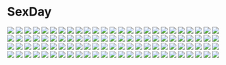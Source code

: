 # SexDay
![](https://konachan.com/jpeg/f3a4a09d77ae35a2f1d0d0917b4f9a8d/Konachan.com%20-%2025844%20black%20circle_d-ten%20fullmetal_alchemist%20winry_rockbell.jpg)
![](https://konachan.com/jpeg/1930b99f75952364e9d40727ba8372ab/Konachan.com%20-%20108473%20green_hair%20gumi%20short_hair%20umbrella%20vocaloid.jpg)
![](https://konachan.com/image/b87a34422428e85e93355fa71ed386bf/Konachan.com%20-%2073219%202girls%20blue_eyes%20blue_hair%20blush%20cirno%20fairy%20hat%20hug%20letty_whiterock%20purple_hair%20scarf%20short_hair%20shoujo_ai%20touhou%20wings%20wink.jpg)
![](https://konachan.com/image/178c2bbd9c20a94b16ed1a30cdfca104/Konachan.com%20-%20118675%20archer_%28disgaea%29%20blonde_hair%20blue_eyes%20blush%20bow_%28weapon%29%20disgaea%20dress%20gloves%20long_hair%20pointed_ears%20prinny%20twintails%20weapon.jpg)
![](https://konachan.com/image/a3377b66b11f4f74320f8a2fc0325ec6/Konachan.com%20-%20272564%202girls%20ass%20blue_hair%20blush%20bubbles%20couch%20fang%20green_eyes%20horns%20long_hair%20panties%20pink_hair%20short_hair%20underwear%20waterring%20zero_two.jpg)
![](https://konachan.com/image/e97879a1fc67999fc6f070a7669d4d65/Konachan.com%20-%20127241%20aliasing%20all_male%20blonde_hair%20book%20green_eyes%20headphones%20kagamine_len%20kuroi_%28liar-player%29%20male%20ponytail%20short_hair%20vocaloid.jpg)
![](https://konachan.com/image/98d70cf100a245982b7f4c3ea475fbdf/Konachan.com%20-%2011514%202girls%20apron%20blonde_hair%20blue_eyes%20boots%20breasts%20cleavage%20erect_nipples%20gray_hair%20green_eyes%20naked_apron%20pointed_ears%20simosi%20thighhighs%20yuri.jpg)
![](https://konachan.com/jpeg/cf8b866d7eaa93fd5579e8f9e7ca7b34/Konachan.com%20-%20298261%20animal_ears%20bikini%20blue_eyes%20breasts%20catgirl%20cleavage%20green_eyes%20loli%20long_hair%20original%20pink_hair%20swimsuit%20tail%20twintails%20white%20white_hair.jpg)
![](https://konachan.com/jpeg/b01e6483bf7f20a540a99e898f0c39e9/Konachan.com%20-%20283902%20breasts%20brown_hair%20censored%20cleavage%20dress%20erect_nipples%20girls_frontline%20long_hair%20mingke%20necklace%20penis%20red_eyes%20see_through%20sideboob.jpg)
![](https://konachan.com/image/b92b691bdf560d90dca7ca282b826875/Konachan.com%20-%20154332%20boots%20braids%20brown_hair%20cape%20dragon%20dress%20fire_emblem%20gloves%20nah_%28fire_emblem%29%20pointed_ears%20purple_eyes%20scenic%20thighhighs%20tsukino_omame.jpg)
![](https://konachan.com/image/1dc1af344bf6dbdf700ec88916107693/Konachan.com%20-%20117840%20bodysuit%20brown_hair%20elbow_gloves%20gloves%20red_eyes%20shirahane_yaeka%20short_hair%20skintight%20sword%20thighhighs%20tsurugi_hagane%20weapon%20worldend_valkyries.jpg)
![](https://konachan.com/image/3668585e5ee14a86dd4363b6ace80745/Konachan.com%20-%2048563%20breasts%20censored%20cum%20dendrobium%20group%20hat%20nipples%20nishieda%20penis%20sex.jpg)
![](https://konachan.com/jpeg/086d203e7a5e4acf628e03f7a3719674/Konachan.com%20-%20289188%20ass%20blue_eyes%20blush%20go-toubun_no_hanayome%20headphones%20karory%20long_hair%20nakano_miku%20panties%20scan%20skirt%20underwear%20upskirt.jpg)
![](https://konachan.com/image/98b95a8dc83928994bfbfee40dd79e77/Konachan.com%20-%20184084%20cherry_blossoms%20flowers%20gumi%20headphones%20petals%20school_uniform%20vocaloid.jpg)
![](https://konachan.com/image/15fb1b1a5e394ee89b63ae2f675684f6/Konachan.com%20-%20265592%20bigrbear%20black_hair%20building%20drink%20green_eyes%20group%20male%20navel%20nipples%20nude%20original%20short_hair%20tattoo.jpg)
![](https://konachan.com/jpeg/cc3d4ac8e441cef62a6af2a9e4c20261/Konachan.com%20-%20235965%20animal%20bellabow%20brown_eyes%20forest%20grass%20gray_hair%20hat%20short_hair%20snake%20sukuna_shinmyoumaru%20touhou%20tree.jpg)
![](https://konachan.com/jpeg/4d780ef9476b0f24eefe6da8178f3e9b/Konachan.com%20-%20268367%20animal_ears%20anthropomorphism%20azur_lane%20bell%20bow%20cat_smile%20catgirl%20choker%20cosplay%20geru_nyan%20green_hair%20long_hair%20lucky_star%20ribbons%20yellow_eyes.jpg)
![](https://konachan.com/image/22720acea79035b38d068fcab334ccde/Konachan.com%20-%20276385%20black_hair%20blue%20blue_eyes%20close%20earmuffs%20itachi_kanade%20long_hair%20original%20scarf%20school_uniform.jpg)
![](https://konachan.com/jpeg/572d18f687adfd6babbcd5e5fc8a54b1/Konachan.com%20-%20294939%20blush%20breasts%20cleavage%20gradient%20gray%20hololive%20houshou_marine%20jampen%20long_hair%20navel%20red_hair%20see_through%20skirt%20spread_legs%20thighhighs%20twintails.jpg)
![](https://konachan.com/image/66caaf033ebcd217d7566bf607d68183/Konachan.com%20-%2083130%20animal_ears%20ayakura_juu%20blush%20brown_hair%20flowers%20horo%20long_hair%20ookami_to_koushinryou%20petals%20red_eyes%20scan%20wolfgirl.jpg)
![](https://konachan.com/image/eef8cb1797ad441c27095ca328f96f1a/Konachan.com%20-%20213245%20anthropomorphism%20blush%20brown_eyes%20couch%20gray_hair%20kantai_collection%20kyuuso_inukami%20long_hair%20open_shirt%20panties%20pantyhose%20underwear.jpg)
![](https://konachan.com/jpeg/8063734cca7697be7c11555d2bf85c89/Konachan.com%20-%20235137%20breasts%20genya67%20nipples%20no_bra%20open_shirt%20tagme%20viktoriya_ivanovna_serebryakov%20youjo_senki.jpg)
![](https://konachan.com/image/0cd580123de5831fb8be791dee4f08d1/Konachan.com%20-%2017633%20tsubasa_reservoir_chronicle.jpg)
![](https://konachan.com/jpeg/e47abb1b9748c576edcfb81ec8f6f2b1/Konachan.com%20-%20149786%20game_cg%20hananomiya_mizuho%20navel_%28company%29%20nishimata_aoi%20tsuki_ni_yorisou_otome_no_sahou.jpg)
![](https://konachan.com/jpeg/f497498289695a3c8571b4eb9e8e9fc1/Konachan.com%20-%20220763%20aqua_hair%20boots%20dragonball%20gorilla_%28bun0615%29%20green_eyes%20hat%20komeiji_koishi%20parody%20short_hair%20skirt%20touhou%20white.jpg)
![](https://konachan.com/image/baf5f9091da68a9c26774fe6b798f73e/Konachan.com%20-%2032403%20ayanami_rei%20neon_genesis_evangelion.jpg)
![](https://konachan.com/image/6f9f479b8c95cbc54c47286ef554c3d2/Konachan.com%20-%2051494%20flowers%20gothic%20hat%20jungetsu_hoko%20red_eyes%20remilia_scarlet%20short_hair%20touhou%20vampire%20wings.jpg)
![](https://konachan.com/jpeg/5cedf9fc64d1d6bf7b42dfa936514c75/Konachan.com%20-%2062703%20final_fantasy%20final_fantasy_xiii%20serah_farron.jpg)
![](https://konachan.com/jpeg/0cdbe99ec6f02a86993ad790096de245/Konachan.com%20-%20235716%20ass%20ball%20bondage%20breasts%20gag%20momo_velia_deviluke%20pink_hair%20purple_eyes%20school_uniform%20short_hair%20skirt%20tail%20thighhighs%20to_love_ru%20tokinohimitsu.jpg)
![](https://konachan.com/image/fa0f367b2f553e5f6cb3510fcd5d2783/Konachan.com%20-%2067031%20ai_%28aria%29%20akira_e_ferrari%20albert_pitt%20alice_carroll%20alicia_florence%20ametsuchi_akino%20aria%20aria_pokoteng%20athena_glory%20izumo_akatsuki%20maa%20mizunashi_akari.jpg)
![](https://konachan.com/jpeg/d76839cae20918654cc29bab58a0658b/Konachan.com%20-%2024698%20chibi%20food%20shakugan_no_shana%20shana%20shana_tan%20white.jpg)
![](https://konachan.com/jpeg/f91cdade097e88c328c20e55c1d7071d/Konachan.com%20-%2020195%20ass%20glasses%20read_or_die%20sumiregawa_nenene.jpg)
![](https://konachan.com/image/caad43877cff9451a5febb8e8a2f2779/Konachan.com%20-%2045793%20cross_days%20school_days%20sky.jpg)
![](https://konachan.com/image/ee2920bf0a5dea1ace92869e23a5cff2/Konachan.com%20-%20143605%20black_eyes%20black_hair%20brown_eyes%20brown_hair%20bunny%20collar%20doggirl%20doll%20dress%20glasses%20long_hair%20original%20short_hair%20tail%20teddy_bear%20torigoe_takumi.jpg)
![](https://konachan.com/jpeg/9788cd8b56786dc6d00881bcc36d70da/Konachan.com%20-%20132810%20game_cg%20strawberry_feels%20yoshiwo.jpg)
![](https://konachan.com/image/2c687cd47f3b4900cc093c4de67f29fc/Konachan.com%20-%2033125%20aquaplus%20kawata_hisashi%20kusugawa_sasara%20leaf%20to_heart%20to_heart_2.jpg)
![](https://konachan.com/image/54df5a31fff9b103b0cbd0715e16efc2/Konachan.com%20-%20254860%20animal%20bird%20celestia_%28wlop%29%20cross%20dress%20ghostblade%20logo%20pointed_ears%20reflection%20skirt_lift%20sword%20watermark%20weapon%20wlop.jpg)
![](https://konachan.com/jpeg/ffcc362a9b1b329e9402ec63290d2a4d/Konachan.com%20-%20286815%202girls%20barefoot%20bikini%20blush%20breasts%20cleavage%20foxgirl%20green_eyes%20hug%20kou_mashiro%20long_hair%20navel%20pink_hair%20swimsuit%20tail%20underboob%20white%20wink.jpg)
![](https://konachan.com/image/ec822f65b05fe7e240d9945c704d51f9/Konachan.com%20-%2083773%20breasts%20cleavage%20misaki_ryou%20nekonyan%20open_shirt%20panties%20panty_pull%20purple_hair%20sakaagari_hurricane%20school_uniform%20underwear.jpg)
![](https://konachan.com/image/91bec20680c24847ae6be42a63ddf1ef/Konachan.com%20-%2010111%20black_hair%20miss_surfersparadise%20night%20red_eyes%20short_hair%20shorts.jpg)
![](https://konachan.com/jpeg/fee15b23d82b2e3fec8ef965033ea933/Konachan.com%20-%20128955%20ass%20breasts%20censored%20danchizuma_to_nau%20felicia_%28danchizuma_to_nau%29%20game_cg%20kawana_juuna%20moriguchi_aya%20moriguchi_en%20nipples%20pussy%20wet.jpg)
![](https://konachan.com/jpeg/68c961d413f92f227b19c5710d3bb4e6/Konachan.com%20-%2089143%20animal_ears%20catgirl%20chibi%20kaenbyou_rin%20lilywhite_lilyblack%20touhou%20white.jpg)
![](https://konachan.com/image/9e3e22d54481926f513e42e46d6b812a/Konachan.com%20-%2037333%20h2o_%7Efootprints_in_the_sand%7E%20kagura_hinata%20kohinata_hayami%20nude%20onsen%20otoha.jpg)
![](https://konachan.com/jpeg/1a83696ffdad1e0a806bd54c25c55707/Konachan.com%20-%20303491%20book%20drink%20food%20mikado_%28winters%29%20shikieiki_yamaxanadu%20touhou.jpg)
![](https://konachan.com/image/55a01e8cad9fac47e1ba6db7ecc5fe40/Konachan.com%20-%2013247%20all_male%20bleach%20grimmjow_jeagerjaques%20male.jpg)
![](https://konachan.com/jpeg/92f5b4d5546cd51f542bb622f3b0f974/Konachan.com%20-%2096090%20hatsune_miku%20megurine_luka%20vocaloid.jpg)
![](https://konachan.com/image/6c857b07c524bde1f8a86a1c338db098/Konachan.com%20-%2059113%20ichigo_mashimaro%20matsuoka_miu.jpg)
![](https://konachan.com/image/1ed233139acd2ec95ec1250988cafa1f/Konachan.com%20-%2041858%20green%20luminous_arc%20mage%20theo.jpg)
![](https://konachan.com/image/6a2816f724358778c8f194218c204ee5/Konachan.com%20-%2044013%20bandaid%20kitashirakawa_chiyuri%20sky%20touhou.jpg)
![](https://konachan.com/image/72b058eaa78f197e282060eea3e010f7/Konachan.com%20-%20300557%20black_eyes%20black_hair%20braids%20breast_hold%20breasts%20dress%20headband%20hex_maniac%20long_hair%20pokemon%20polychromatic%20ponytail%20suzusiigasuki%20white.jpg)
![](https://konachan.com/jpeg/fd714264e8543058afcacfedb5a31fd6/Konachan.com%20-%20210388%20glasses%20male%20mizutame_tori%20original%20polychromatic%20short_hair.jpg)
![](https://konachan.com/image/fddc46754547260cf2b36635cc07e21c/Konachan.com%20-%20146815%20black_hair%20blue_eyes%20mibu_natsuki%20original%20pantyhose%20school_uniform%20twintails%20zoom_layer.jpg)
![](https://konachan.com/jpeg/ffcb33a71226dc2eb38278e7b0857eb3/Konachan.com%20-%20153005%20brown_hair%20card_captor_sakura%20feathers%20green_eyes%20hat%20kinomoto_sakura%20petals%20short_hair%20staff%20thighhighs%20white%20wings.jpg)
![](https://konachan.com/image/6f6e606719ac44a0b730cd263445263c/Konachan.com%20-%20277458%206u_%28eternal_land%29%20bell%20blush%20bow%20catgirl%20gloves%20gray_hair%20headband%20long_hair%20ribbons%20scan%20skirt%20tail%20thighhighs%20yellow_eyes.jpg)
![](https://konachan.com/image/610b93809fc81bdf90441f1c417feba3/Konachan.com%20-%2017062%20aruruw%20eruruw%20utawarerumono.jpg)
![](https://konachan.com/jpeg/43e7b7b8bce693b4f7e5300b353cab98/Konachan.com%20-%2068568%20mahou_shoujo_lyrical_nanoha%20mahou_shoujo_lyrical_nanoha_a%27s%20mahou_shoujo_lyrical_nanoha_strikers%20reinforce%20reinforce_zwei%20thighhighs.jpg)
![](https://konachan.com/image/8a69b1ebabf332f8a9704dd521ebe768/Konachan.com%20-%2061630%20hagiwara_yukiho%20idolmaster.jpg)
![](https://konachan.com/jpeg/7eec0379a0bce6ce1f10d64dc76f2cf8/Konachan.com%20-%2036348%20chibi%20shakugan_no_shana%20shana%20shana_tan%20transparent%20vector.jpg)
![](https://konachan.com/image/9ad0f3e694174020c5ad4d1be2050215/Konachan.com%20-%2015650%20hakua_ugetsu.jpg)
![](https://konachan.com/image/d5c11bf4f0ef1ef72e0a9cd7e2b6edb4/Konachan.com%20-%2085670%202girls%20blazblue%20blonde_hair%20blue%20cape%20eyepatch%20mu-12%20nu-13%20red_eyes%20siting_zeng%20thighhighs%20white_hair.jpg)
![](https://konachan.com/image/a907ee493c62cbeab05c097db8342bb0/Konachan.com%20-%20144206%20black_eyes%20black_hair%20blue_eyes%20brown_eyes%20brown_hair%20group%20headband%20k-on%21%20long_hair%20red_eyes%20scan%20short_hair%20suit%20thighhighs%20tie%20twintails.jpg)
![](https://konachan.com/image/2081c4b9e457a15417514d56477f2769/Konachan.com%20-%2097666%20black_hair%20blonde_hair%20blue_eyes%20blue_hair%20breasts%20cleavage%20green_eyes%20long_hair%20nanael%20panties%20reina%20shizuka%20tomoe%20underwear%20white_hair%20wings.jpg)
![](https://konachan.com/image/85339c021625097c6dd1bc856a57ab19/Konachan.com%20-%2034226%20animal_ears%20bell%20blue_eyes%20blush%20breasts%20cameltoe%20catgirl%20headdress%20long_hair%20maid%20navel%20no_bra%20panties%20pink_hair%20tail%20thighhighs%20topless%20underwear.jpg)
![](https://konachan.com/image/508ad7828a5e48c8445902ecc2349a6e/Konachan.com%20-%20304463%202girls%20animal%20anthropomorphism%20azur_lane%20bird%20blue_eyes%20long_hair%20mechagirl%20moonofmonster%20purple_hair%20tashkent_%28azur_lane%29%20thighhighs%20weapon.jpg)
![](https://konachan.com/jpeg/5c3935a44182bb51d1cd7e1eb389bd53/Konachan.com%20-%20228686%20all_male%20blonde_hair%20blue_eyes%20drink%20food%20kagamine_len%20kaito%20male%20nokuhashi%20ponytail%20short_hair%20tie%20vocaloid%20water.jpg)
![](https://konachan.com/jpeg/38cf955dc057f5f1e115ea8daccedee1/Konachan.com%20-%2065755%20alice_soft%20beat_angel_escalayer%20blue_eyes%20breasts%20cleavage%20elbow_gloves%20escalayer%20gloves%20kneehighs%20kouenji_sayuka%20logo%20long_hair%20red_hair%20zoom_layer.jpg)
![](https://konachan.com/image/f62fa916127d2d56b9b390c17b55c737/Konachan.com%20-%2029516%20chokotto_sister.jpg)
![](https://konachan.com/image/2ce5d5df107c1ea0cad86d3016b2911b/Konachan.com%20-%2042228%20anisawa_meito%20hiiragi_kagami%20hiiragi_tsukasa%20izumi_konata%20kogami_akira%20kuroi_nanako%20lucky_star%20patricia_martin%20shiraishi_minoru%20space%20takara_miyuki.jpg)
![](https://konachan.com/image/05cd0aa89ae81f053fe761e9a9103c6b/Konachan.com%20-%2012453%20tagme.jpg)
![](https://konachan.com/jpeg/4cc74cd76a57064d2506fe0046ac045c/Konachan.com%20-%20290321%20clouds%20hat%20original%20remon_sato%20scenic%20short_hair%20shorts%20sky%20summer%20water.jpg)
![](https://konachan.com/jpeg/360fab568949503065928bb5b33efd98/Konachan.com%20-%20245681%202girls%20book%20bow%20clouds%20dtvisu%20hat%20hata_no_kokoro%20long_hair%20mask%20patchouli_knowledge%20pink_hair%20purple_eyes%20purple_hair%20sky%20touhou.jpg)
![](https://konachan.com/jpeg/7a2d010b92f7491b6ae3e88bf1fb202c/Konachan.com%20-%20301639%20blush%20dress%20instrument%20original%20pantyhose%20pink_eyes%20pink_hair%20saihate.jpg)
![](https://konachan.com/jpeg/9e8b23c8a221418b850193b01d9e68ea/Konachan.com%20-%20149436%20ass%20ass_grab%20blush%20brown_hair%20censored%20cube%20game_cg%20kanekiyo_miwa%20kurano_izumi%20long_hair%20nude%20pantyhose%20penis%20purple_eyes%20pussy%20sex.jpg)
![](https://konachan.com/jpeg/f5cb789c3465930b2776cddb8f58eaf7/Konachan.com%20-%20265415%209_-nine-_sorairo_sorauta_soranooto%20ass%20blush%20game_cg%20izumi_tsubasu%20long_hair%20magic%20niimi_sora%20nude%20palette%20purple_eyes%20sideboob%20tattoo%20white_hair.jpg)
![](https://konachan.com/jpeg/940e317917918512f78a9ea1aa3dc651/Konachan.com%20-%20135091%20blue_eyes%20braids%20brown_hair%20cura%20game_cg%20long_hair%20lose%20monobeno%20sawai_natsuha.jpg)
![](https://konachan.com/image/8512c79a847dbf2b5514aeda50ba8bf0/Konachan.com%20-%2051383%20all_male%20bleach%20hitsugaya_toushirou%20male.jpg)
![](https://konachan.com/image/3aae71fbabc80fb36c9dc46ee06b0957/Konachan.com%20-%20193192%20all_male%20blush%20game_cg%20hinamizawa_%28hina-sawa%29%20male%20school_uniform%20thighhighs%20trap.jpg)
![](https://konachan.com/jpeg/59223aeb19b25186c153525ed818d23c/Konachan.com%20-%2055702%2077%20long_hair%20mikagami_mamizu%20pink_hair%20purple_eyes%20school_uniform%20tsuneha_miki.jpg)
![](https://konachan.com/jpeg/d4bb249cf8fbc67b7bab972b1a3627b1/Konachan.com%20-%20142166%20asteel_runastia%20astronauts%20breast_hold%20breasts%20erect%21%20game_cg%20long_hair%20nipples%20nude%20piromizu%20shower%20wet.jpg)
![](https://konachan.com/image/cf2caac578427ec856030fcd8dd4edb5/Konachan.com%20-%2020818%20amao_mashiro%20bikini%20breasts%20girls_museum%20green_eyes%20night_wizard%20nipple_slip%20nipples%20nishina_kotori%20red_hair%20swimsuit%20urotan%20utsuho_tsugumi%20water.jpg)
![](https://konachan.com/jpeg/fb5668b9f4d4121c80d5a70418818a54/Konachan.com%20-%20289846%20animal%20azur_lane%20barefoot%20bird%20blush%20braids%20cat%20clouds%20dog%20gray_hair%20kinven%20long_hair%20red_eyes%20reflection%20sky%20transparent%20twintails%20water.jpg)
![](https://konachan.com/image/32b96c528e4bb5a494d21897cfac99c5/Konachan.com%20-%20237442%20aicky%20blonde_hair%20bow%20fate_grand_order%20fate_%28series%29%20green_hair%20japanese_clothes%20katana%20scarf%20short_hair%20spread_legs%20sword%20thighhighs%20weapon.jpg)
![](https://konachan.com/image/6f873d6733ae818a7b6381a8d3b502f7/Konachan.com%20-%20191586%20ass%20bicolored_eyes%20blush%20corona_timir%20einhart_stratos%20fujima_takuya%20group%20loli%20micaiah_chevelle%20nude%20rio_wezley%20scan%20takamachi_vivio.jpg)
![](https://konachan.com/image/0b425e66118ad3e666891822b76898fb/Konachan.com%20-%20141097%20group%20loli%20persona%20persona_4%20tagme_%28character%29%20yuugure.jpg)
![](https://konachan.com/image/0de595a8b97e70f879f7c78d50ddf8c1/Konachan.com%20-%2091499%20akiyama_mio%20animal_ears%20bunny_ears%20bunnygirl%20hirasawa_yui%20k-on%21%20kotobuki_tsumugi%20maid%20megami%20nakano_azusa%20scan%20sezaki_rie%20tainaka_ritsu.jpg)
![](https://konachan.com/image/a1f5080f43ac7a1d883c95b938da5fb7/Konachan.com%20-%20276522%20aqua_eyes%20blonde_hair%20blush%20breasts%20earmuffs%20evelysse%20headband%20kimono%20male%20navel%20nipples%20no_bra%20nopan%20open_shirt%20pubic_hair%20sblack%20sex%20star_ocean.jpg)
![](https://konachan.com/image/da85ecebf473cafbe50fdc3520bf7c0f/Konachan.com%20-%2025655%20jpeg_artifacts%20long_hair%20rozen_maiden%20suigintou%20wings.jpg)
![](https://konachan.com/image/ee51d03d8324f599d4dcc96299cbec80/Konachan.com%20-%20176937%20animal_ears%20bikini%20original%20pink_hair%20purple_eyes%20sky%20swimsuit%20tail.jpg)
![](https://konachan.com/jpeg/da29e18dfd6531c7dd6db7843cce52bf/Konachan.com%20-%20159058%20bed%20blush%20flat_chest%20game_cg%20gray_hair%20lass%20long_hair%20navel%20nipples%20panties%20panty_pull%20shirt_lift%20takagi_sana%20underwear%20yellow_eyes%20youta.jpg)
![](https://konachan.com/jpeg/f7bfae59c7ba92fbd96b98d4bd4742bc/Konachan.com%20-%20202590%20angel_beats%21%20game_cg%20guitar%20hisako%20instrument%20iwasawa_masami%20key%20na-ga%20school_uniform.jpg)
![](https://konachan.com/image/6150003660515edaca9791cc675e2210/Konachan.com%20-%20154315%20bed%20kyaro_%28kyaro54%29%20long_hair%20see_through%20tagme.jpg)
![](https://konachan.com/image/e6ef4cb8aab2b2e4a4d40927db380796/Konachan.com%20-%20118047%20hatsune_miku%20vocaloid.jpg)
![](https://konachan.com/jpeg/8745e7fe505f73aefac50652f9d07668/Konachan.com%20-%20139287%20animal%20barefoot%20bird%20building%20cake%20city%20drums%20food%20hatsune_miku%20instrument%20sil_%28freesil%29%20vocaloid.jpg)
![](https://konachan.com/image/a582b24e5e7c81a34e02be917ef08aa7/Konachan.com%20-%205472%20aquaplus%20ball%20himeyuri_ruri%20himeyuri_sango%20leaf%20to_heart%20to_heart_2%20twins.jpg)
![](https://konachan.com/image/2af470691c9088b8a1b19fcba3efa5eb/Konachan.com%20-%20238642%20aqua_eyes%20aqua_hair%20deep-sea_girl_%28vocaloid%29%20hatsune_miku%20long_hair%20tagme_%28artist%29%20twintails%20underwater%20vocaloid%20water.jpg)
![](https://konachan.com/jpeg/011daad2c6deda8e1d435cd64ee3bf56/Konachan.com%20-%20246944%20breasts%20censored%20game_cg%20interheart%20long_hair%20misono_rikka%20nemigi_tsukasa%20nipples%20nude%20pink_hair%20sex%20sideboob%20twintails.jpg)
![](https://konachan.com/jpeg/287fa0204a872d8e7f8ade74e71471f0/Konachan.com%20-%20120317%20blue_eyes%20blue_hair%20flowers%20long_hair%20natsuki_coco%20original%20panties%20topless%20underwear.jpg)
![](https://konachan.com/jpeg/b739a848ee708a83e5a186780f12bc87/Konachan.com%20-%20176981%20armor%20bandaid%20bow%20cape%20catgirl%20choker%20eyepatch%20fan%20glasses%20gloves%20group%20hat%20heart%20horns%20male%20mipi%20navel%20ribbons%20shorts%20skirt%20tail%20tie%20uniform%20wink.jpg)
![](https://konachan.com/image/7d5e3f71cad8de0a4563de7b2d0b8f8f/Konachan.com%20-%2083388%20animal%20black_hair%20fish%20goggles%20green_eyes%20nopan%20school_uniform%20short_hair%20simk%20tan_lines%20water%20wet%20wristwear.jpg)
![](https://konachan.com/image/4eb056421ea80ab9715c2693fda3e108/Konachan.com%20-%2026952%20amakase_miharu%20asakura_nemu%20choker%20da_capo%20food%20fruit%20mizukoshi_moe%20popsicle%20ribbons%20watermelon%20yoshino_sakura.jpg)
